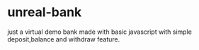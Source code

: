 # unreal-bank
just a virtual demo bank made with basic javascript with simple deposit,balance and withdraw feature.
